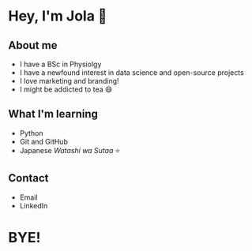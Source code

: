 # Hey, I'm Jola :wave: 

## About me
- I have a BSc in Physiolgy
- I have a newfound interest in data science and open-source projects
- I love marketing and branding!
- I might be addicted to tea :smile:

## What I'm learning
- Python
- Git and GitHub
- Japanese _Watashi wa Sutaa_ :star: 

## Contact
- Email
- LinkedIn

# BYE!

